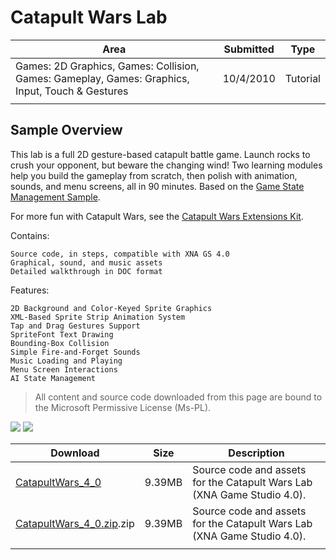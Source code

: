 # Catapult Wars Lab

|Area|Submitted|Type|
|-|-|-|
Games: 2D Graphics, Games: Collision, Games: Gameplay, Games: Graphics, Input, Touch & Gestures|10/4/2010|Tutorial
||||

## Sample Overview

This lab is a full 2D gesture-based catapult battle game. Launch rocks to crush your opponent, but beware the changing wind! Two learning modules help you build the gameplay from scratch, then polish with animation, sounds, and menu screens, all in 90 minutes. Based on the [Game State Management Sample](https://github.com/simondarksidej/XNAGameStudio/wiki/Game-State-Management-(Mango,-C%23VB)).

For more fun with Catapult Wars, see the [Catapult Wars Extensions Kit](https://github.com/simondarksidej/XNAGameStudio/wiki/Catapult_Wars_Extensions_Kit).

Contains:

    Source code, in steps, compatible with XNA GS 4.0
    Graphical, sound, and music assets
    Detailed walkthrough in DOC format

Features:

    2D Background and Color-Keyed Sprite Graphics
    XML-Based Sprite Strip Animation System
    Tap and Drag Gestures Support
    SpriteFont Text Drawing
    Bounding-Box Collision
    Simple Fire-and-Forget Sounds
    Music Loading and Playing
    Menu Screen Interactions
    AI State Management

> All content and source code downloaded from this page are bound to the Microsoft Permissive License (Ms-PL).

![](https://github.com/simondarksidej/XNAGameStudio/blob/master/Images/catapultwars2.png?raw=true)
![](https://github.com/simondarksidej/XNAGameStudio/blob/master/Images/catapultwars2.png?raw=true)

Download | Size | Description
---|---|---|
[CatapultWars_4_0](https://github.com/simondarksidej/XNAGameStudio/tree/master/Samples/CatapultWars_4_0) | 9.39MB | Source code and assets for the Catapult Wars Lab (XNA Game Studio 4.0).
[CatapultWars_4_0.zip](https://github.com/simondarksidej/XNAGameStudioZips/raw/zips/CatapultWars_4_0).zip | 9.39MB | Source code and assets for the Catapult Wars Lab (XNA Game Studio 4.0).
||||
